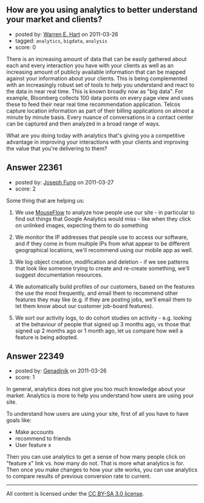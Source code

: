 ## How are you using analytics to better understand your market and clients?

- posted by: [Warren E. Hart](https://stackexchange.com/users/-1/2058-warren-e-hart) on 2011-03-26
- tagged: `analytics`, `bigdata`, `analysis`
- score: 0

There is an increasing amount of data that can be easily gathered about each and every interaction you have with your clients as well as an increasing amount of publicly available information that can be mapped against your information about your clients. This is being complemented with an increasingly robust set of tools to help you understand and react to the data in near real time. This is known broadly now as "big data". For example, Bloomberg collects 100 data points on every page view and uses these to feed their near real time recommendation application. Telcos capture location information as part of their billing applications on almost a minute by minute basis. Every nuance of conversations in a contact center can be captured and then analyzed in a broad range of ways. 

What are you doing today with analytics that's giving you a competitive advantage in improving your interactions with your clients and improving the value that you're delivering to them?




## Answer 22361

- posted by: [Joseph Fung](https://stackexchange.com/users/-1/1669-joseph-fung) on 2011-03-27
- score: 2

<p>Some thing that are helping us: </p>

<ol>
<li><p>We use <a href="http://www.mouseflow.com" rel="nofollow">MouseFlow</a> to analyze how people use our site - in particular to find out things that Google Analytics would miss - like when they click on unlinked images, expecting them to do something</p></li>
<li><p>We monitor the IP addresses that people use to access our software, and if they come in from multiple IPs from what appear to be different geographical locations, we'll recommend using our mobile app as well.</p></li>
<li><p>We log object creation, modification and deletion - if we see patterns that look like someone trying to create and re-create something, we'll suggest documentation resources.</p></li>
<li><p>We automatically build profiles of our customers, based on the features the use the most frequently, and email them to recommend other features they may like (e.g. if they are posting jobs, we'll email them to let them know about our customer job-board features).</p></li>
<li><p>We sort our activity logs, to do cohort studies on activity - e.g. looking at the behaviour of people that signed up 3 months ago, vs those that signed up 2 months ago or 1 month ago, let us compare how well a feature is being adopted. </p></li>
</ol>



## Answer 22349

- posted by: [Genadinik](https://stackexchange.com/users/-1/8929-genadinik) on 2011-03-26
- score: 1

In general, analytics does not give you too much knowledge about your market.  Analytics is more to help you understand how users are using your site.  

To understand how users are using your site, first of all you have to have goals like:
- Make accounts
- recommend to friends
- User feature x

Then you can use analytics to get a sense of how many people click on "feature x" link vs. how many do not.  That is more what analytics is for.  Then once you make changes to how your site works, you can use analytics to compare results of previous conversion rate to current.





---

All content is licensed under the [CC BY-SA 3.0 license](https://creativecommons.org/licenses/by-sa/3.0/).
